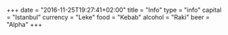 +++
date = "2016-11-25T19:27:41+02:00"
title = "Info"
type = "info"
capital = "Istanbul"
currency = "Leke"
food = "Kebab"
alcohol = "Raki"
beer = "Alpha"
+++
